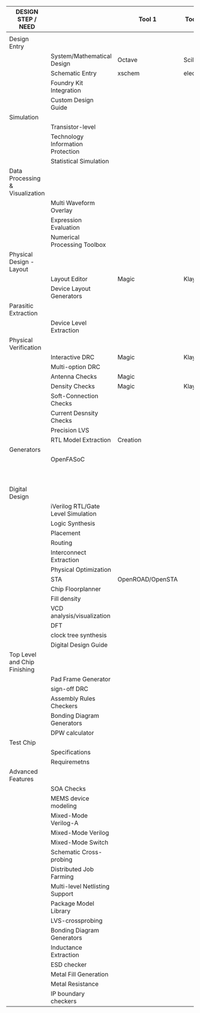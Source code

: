 | DESIGN STEP / NEED              |                                    | Tool 1           | Tool 2   | Tool 3   |
|---------------------------------|------------------------------------|------------------|----------|----------|
|                                 |                                    |                  |          |          |
| Design Entry                    |                                    |                  |          |          |
|                                 | System/Mathematical Design         | Octave           | Scilab   |          |
|                                 | Schematic Entry                    | xschem           | electric | xcircuit |
|                                 | Foundry Kit Integration            |                  |          |          |
|                                 | Custom Design Guide                |                  |          |          |
| Simulation                      |                                    |                  |          |          |
|                                 | Transistor-level                   |                  |          |          |
|                                 | Technology Information Protection  |                  |          |          |
|                                 | Statistical Simulation             |                  |          |          |
| Data Processing & Visualization |                                    |                  |          |          |
|                                 | Multi Waveform Overlay             |                  |          |          |
|                                 | Expression Evaluation              |                  |          |          |
|                                 | Numerical Processing Toolbox       |                  |          |          |
| Physical Design - Layout        |                                    |                  |          |          |
|                                 | Layout Editor                      | Magic            | Klayout  |          |
|                                 | Device Layout Generators           |                  |          |          |
| Parasitic Extraction            |                                    |                  |          |          |
|                                 | Device Level Extraction            |                  |          |          |
| Physical Verification           |                                    |                  |          |          |
|                                 | Interactive DRC                    | Magic            | Klayout  |          |
|                                 | Multi-option DRC                   |                  |          |          |
|                                 | Antenna Checks                     | Magic            |          |          |
|                                 | Density Checks                     | Magic            | Klayout  |          |
|                                 | Soft-Connection Checks             |                  |          |          |
|                                 | Current Desnsity Checks            |                  |          |          |
|                                 | Precision LVS                      |                  |          |          |
|                                 | RTL Model Extraction | Creation    |                  |          |          |
| Generators                      |                                    |                  |          |          |
|                                 | OpenFASoC                          |                  |          |          |
|                                 |                                    |                  |          |          |
|                                 |                                    |                  |          |          |
|                                 |                                    |                  |          |          |
|                                 |                                    |                  |          |          |
|                                 |                                    |                  |          |          |
|                                 |                                    |                  |          |          |
|                                 |                                    |                  |          |          |
|                                 |                                    |                  |          |          |
|                                 |                                    |                  |          |          |
| Digital Design                  |                                    |                  |          |          |
|                                 | iVerilog RTL/Gate Level Simulation |                  |          |          |
|                                 | Logic Synthesis                    |                  |          |          |
|                                 | Placement                          |                  |          |          |
|                                 | Routing                            |                  |          |          |
|                                 | Interconnect Extraction            |                  |          |          |
|                                 | Physical Optimization              |                  |          |          |
|                                 | STA                                | OpenROAD/OpenSTA |          |          |
|                                 | Chip Floorplanner                  |                  |          |          |
|                                 | Fill density                       |                  |          |          |
|                                 | VCD analysis/visualization         |                  |          |          |
|                                 | DFT                                |                  |          |          |
|                                 | clock tree synthesis               |                  |          |          |
|                                 | Digital Design Guide               |                  |          |          |
| Top Level and Chip Finishing    |                                    |                  |          |          |
|                                 | Pad Frame Generator                |                  |          |          |
|                                 | sign-off DRC                       |                  |          |          |
|                                 | Assembly Rules Checkers            |                  |          |          |
|                                 | Bonding Diagram Generators         |                  |          |          |
|                                 | DPW calculator                     |                  |          |          |
| Test Chip                       |                                    |                  |          |          |
|                                 | Specifications                     |                  |          |          |
|                                 | Requiremetns                       |                  |          |          |
| Advanced Features               |                                    |                  |          |          |
|                                 | SOA Checks                         |                  |          |          |
|                                 | MEMS device modeling               |                  |          |          |
|                                 | Mixed-Mode Verilog-A               |                  |          |          |
|                                 | Mixed-Mode Verilog                 |                  |          |          |
|                                 | Mixed-Mode Switch                  |                  |          |          |
|                                 | Schematic Cross-probing            |                  |          |          |
|                                 | Distributed Job Farming            |                  |          |          |
|                                 | Multi-level Netlisting Support     |                  |          |          |
|                                 | Package Model Library              |                  |          |          |
|                                 | LVS-crossprobing                   |                  |          |          |
|                                 | Bonding Diagram Generators         |                  |          |          |
|                                 | Inductance Extraction              |                  |          |          |
|                                 | ESD checker                        |                  |          |          |
|                                 | Metal Fill Generation              |                  |          |          |
|                                 | Metal Resistance                   |                  |          |          |
|                                 | IP boundary checkers               |
